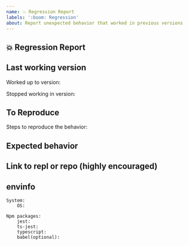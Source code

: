 ```yaml
---
name: 💥 Regression Report
labels: ':boom: Regression'
about: Report unexpected behavior that worked in previous versions
---
```


## 💥 Regression Report

<!-- A clear and concise description of what the regression is. -->

## Last working version

Worked up to version:

Stopped working in version:

## To Reproduce

Steps to reproduce the behavior:

## Expected behavior

<!-- A clear and concise description of what you expected to happen. -->

## Link to repl or repo (highly encouraged)

<!--
Please provide either a minimal repository either on GitHub or GitLab.
Issues without a reproduction link are likely to stall.
-->

## envinfo

```
System:
    OS:

Npm packages:
    jest:
    ts-jest:
    typescript:
    babel(optional):
```
